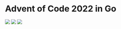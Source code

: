 # Advent of Code 2022 in Go

![](https://img.shields.io/badge/2022%20📅-orange) ![](https://img.shields.io/badge/Stars%20⭐-11-yellow) ![](https://img.shields.io/badge/Days%20completed-5-red)
